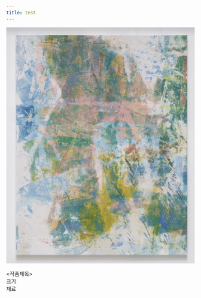 ```yaml
---
title: test
---
```

![테스트](/images/uploads/kakaotalk_photo_2023-06-26-19-43-20-005.jpeg "테스트")

<작품제목>\
크기\
재료
